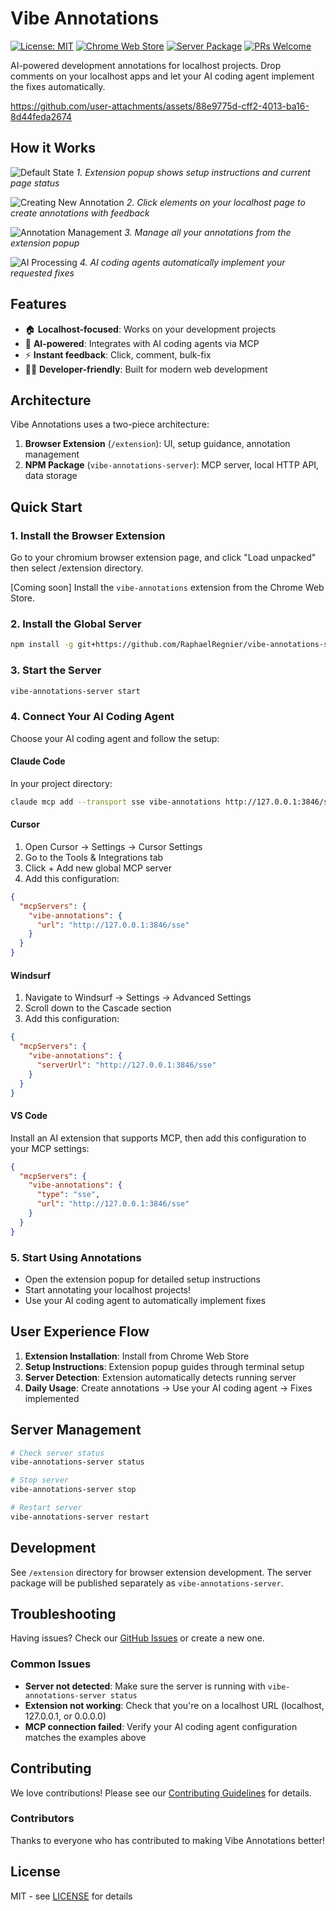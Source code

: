 # Vibe Annotations

[![License: MIT](https://img.shields.io/badge/License-MIT-yellow.svg)](https://opensource.org/licenses/MIT)
[![Chrome Web Store](https://img.shields.io/badge/Chrome-Extension-green)](https://chrome.google.com/webstore)
[![Server Package](https://img.shields.io/badge/Server-GitHub-blue)](https://github.com/RaphaelRegnier/vibe-annotations-server)
[![PRs Welcome](https://img.shields.io/badge/PRs-welcome-brightgreen.svg)](CONTRIBUTING.md)

AI-powered development annotations for localhost projects. Drop comments on your localhost apps and let your AI coding agent implement the fixes automatically.

https://github.com/user-attachments/assets/88e9775d-cff2-4013-ba16-8d44feda2674

## How it Works

![Default State](docs/images/default-state.webp)
*1. Extension popup shows setup instructions and current page status*

![Creating New Annotation](docs/images/new-annotation.webp)
*2. Click elements on your localhost page to create annotations with feedback*

![Annotation Management](docs/images/annotation-index.webp)
*3. Manage all your annotations from the extension popup*

![AI Processing](docs/images/annotation-processing.webp)
*4. AI coding agents automatically implement your requested fixes*

## Features

- 🏠 **Localhost-focused**: Works on your development projects
- 🤖 **AI-powered**: Integrates with AI coding agents via MCP
- ⚡ **Instant feedback**: Click, comment, bulk-fix
- 👨‍💻 **Developer-friendly**: Built for modern web development

## Architecture

Vibe Annotations uses a two-piece architecture:

1. **Browser Extension** (`/extension`): UI, setup guidance, annotation management
2. **NPM Package** (`vibe-annotations-server`): MCP server, local HTTP API, data storage

## Quick Start

### 1. Install the Browser Extension
Go to your chromium browser extension page, and click "Load unpacked" then select /extension directory.

[Coming soon] Install the `vibe-annotations` extension from the Chrome Web Store.

### 2. Install the Global Server
```bash
npm install -g git+https://github.com/RaphaelRegnier/vibe-annotations-server.git
```

### 3. Start the Server
```bash
vibe-annotations-server start
```

### 4. Connect Your AI Coding Agent
Choose your AI coding agent and follow the setup:

#### Claude Code
In your project directory:
```bash
claude mcp add --transport sse vibe-annotations http://127.0.0.1:3846/sse
```

#### Cursor
1. Open Cursor → Settings → Cursor Settings
2. Go to the Tools & Integrations tab
3. Click + Add new global MCP server
4. Add this configuration:
```json
{
  "mcpServers": {
    "vibe-annotations": {
      "url": "http://127.0.0.1:3846/sse"
    }
  }
}
```

#### Windsurf
1. Navigate to Windsurf → Settings → Advanced Settings
2. Scroll down to the Cascade section
3. Add this configuration:
```json
{
  "mcpServers": {
    "vibe-annotations": {
      "serverUrl": "http://127.0.0.1:3846/sse"
    }
  }
}
```

#### VS Code
Install an AI extension that supports MCP, then add this configuration to your MCP settings:
```json
{
  "mcpServers": {
    "vibe-annotations": {
      "type": "sse",
      "url": "http://127.0.0.1:3846/sse"
    }
  }
}
```

### 5. Start Using Annotations
- Open the extension popup for detailed setup instructions
- Start annotating your localhost projects!
- Use your AI coding agent to automatically implement fixes

## User Experience Flow

1. **Extension Installation**: Install from Chrome Web Store
2. **Setup Instructions**: Extension popup guides through terminal setup
3. **Server Detection**: Extension automatically detects running server
4. **Daily Usage**: Create annotations → Use your AI coding agent → Fixes implemented

## Server Management

```bash
# Check server status
vibe-annotations-server status

# Stop server
vibe-annotations-server stop

# Restart server
vibe-annotations-server restart
```

## Development

See `/extension` directory for browser extension development. The server package will be published separately as `vibe-annotations-server`.

## Troubleshooting

Having issues? Check our [GitHub Issues](https://github.com/RaphaelRegnier/vibe-annotations/issues) or create a new one.

### Common Issues

- **Server not detected**: Make sure the server is running with `vibe-annotations-server status`
- **Extension not working**: Check that you're on a localhost URL (localhost, 127.0.0.1, or 0.0.0.0)
- **MCP connection failed**: Verify your AI coding agent configuration matches the examples above

## Contributing

We love contributions! Please see our [Contributing Guidelines](CONTRIBUTING.md) for details.

### Contributors

Thanks to everyone who has contributed to making Vibe Annotations better!

<!-- ALL-CONTRIBUTORS-LIST:START - Do not remove or modify this section -->
<!-- ALL-CONTRIBUTORS-LIST:END -->

## License

MIT - see [LICENSE](LICENSE) for details